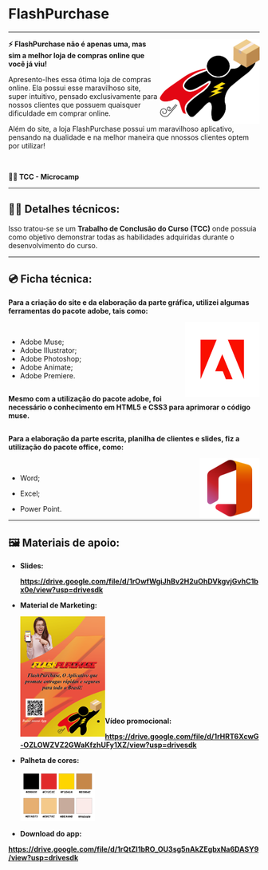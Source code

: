 # <h1>FlashPurchase</h1>

---

<img align="right" width="200px" src="images/logo_flashpurchase.png">

<b>
<p>⚡ FlashPurchase não é apenas uma, mas sim a melhor loja de compras online que você já viu!</p>
</b>

<p>Apresento-lhes essa ótima loja de compras online. Ela possui esse maravilhoso site, super intuitivo, pensado exclusivamente para nossos clientes que possuem quaisquer dificuldade em comprar online.</p>

<p>Além do site, a loja FlashPurchase possui um maravilhoso aplicativo, pensando na dualidade e na melhor maneira que nnossos clientes optem por utilizar! </p>

<br>

<b>👨‍🎓 TCC - Microcamp</b>

---

<h2>👨‍💻 Detalhes técnicos: </h2>


<p>Isso tratou-se se um <b>Trabalho de Conclusão do Curso (TCC)</b> onde possuia como objetivo demonstrar todas as habilidades adquiridas durante o desenvolvimento do curso.</p>

---

<h2>💿 Ficha técnica: </h2>


<b>Para a criação do site e da elaboração da parte gráfica, utilizei algumas ferramentas do pacote adobe, tais como: </b>

<img align="right" width="150px" src="img_readme/adobe-logo.png">

<br>

- Adobe Muse;
- Adobe Illustrator;
- Adobe Photoshop;
- Adobe Animate;
- Adobe Premiere.

##

<b>Mesmo com a utilização do pacote adobe, foi necessário o conhecimento em HTML5 e CSS3 para aprimorar o código muse.</b>

##

<b>Para a elaboração da parte escrita, planilha de clientes e slides, fiz a utilização do pacote office, como: </b>

<img align="right" width="120px" src="img_readme/Office.png">

<br>

- Word;

- Excel;

- Power Point.

---

<h2>🖼 Materiais de apoio: </h2>

<b>

- Slides:

    https://drive.google.com/file/d/1rOwfWgiJhBv2H2uOhDVkgvjGvhC1bx0e/view?usp=drivesdk

- Material de Marketing:

    <img align="left" width="170px" src="img_readme/Folheto.png">

<br><br><br><br><br><br><br><br><br><br><br>

- Vídeo promocional:
    
    https://drive.google.com/file/d/1rHRT6XcwG-OZLOWZVZ2GWaKfzhUFy1XZ/view?usp=drivesdk

- Palheta de cores:

    <img align="left" width="150px" src="img_readme/Palheta_logo.png">    

<br><br><br><br><br><br>

- Download do app:

https://drive.google.com/file/d/1rQtZl1bRO_OU3sg5nAkZEgbxNa6DASY9/view?usp=drivesdk

</b>
